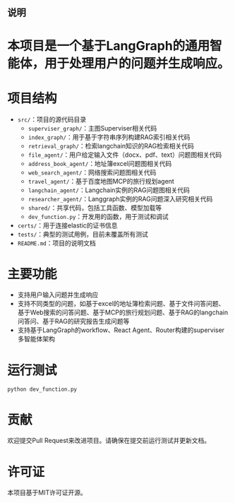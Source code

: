 ## 说明
# 本项目是一个基于LangGraph的通用智能体，用于处理用户的问题并生成响应。

# 项目结构
- `src/`：项目的源代码目录
  - `superviser_graph/`：主图Superviser相关代码
  - `index_graph/`：用于基于字符串序列构建RAG索引相关代码
  - `retrieval_graph/`：检索langchain知识的RAG检索相关代码
  - `file_agent/`：用户给定输入文件（docx、pdf、text）问题图相关代码
  - `address_book_agent/`：地址簿excel问题图相关代码
  - `web_search_agent/`：网络搜索问题图相关代码
  - `travel_agent/`：基于百度地图MCP的旅行规划agent
  - `langchain_agent/`：Langchain实例的RAG问题图相关代码
  - `researcher_agent/`：Langgraph实例的RAG问题深入研究相关代码
  - `shared/`：共享代码，包括工具函数、模型加载等
  - `dev_function.py`：开发用的函数，用于测试和调试
- `certs/`：用于连接elastic的证书信息
- `tests/`：典型的测试用例，目前未覆盖所有测试
- `README.md`：项目的说明文档

# 主要功能
- 支持用户输入问题并生成响应
- 支持不同类型的问题，如基于excel的地址簿检索问题、基于文件问答问题、基于Web搜索的问答问题、基于MCP的旅行规划问题、基于RAG的langchain问答问、基于RAG的研究报告生成问题等
- 支持基于LangGraph的workflow、React Agent、Router构建的superviser多智能体架构

# 运行测试
```
python dev_function.py
```

# 贡献
欢迎提交Pull Request来改进项目。请确保在提交前运行测试并更新文档。

# 许可证
本项目基于MIT许可证开源。
